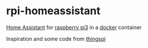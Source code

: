 # rpi-homeassistant
[Home Assistant](https://home-assistant.io/) for [raspberry pi3](https://www.raspberrypi.org/) in a [docker](https://www.docker.com/) container

Inspiration and some code from [thingspi](https://github.com/thingspi/rpi-homeassistant)

